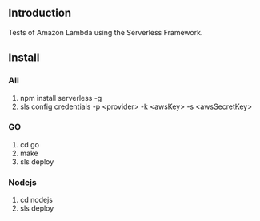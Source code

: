 ## Introduction

Tests of Amazon Lambda using the Serverless Framework.

## Install

### All
1. npm install serverless -g
2. sls config credentials -p \<provider> -k \<awsKey> -s \<awsSecretKey>

### GO

1. cd go
2. make
3. sls deploy

### Nodejs

1. cd nodejs
2. sls deploy